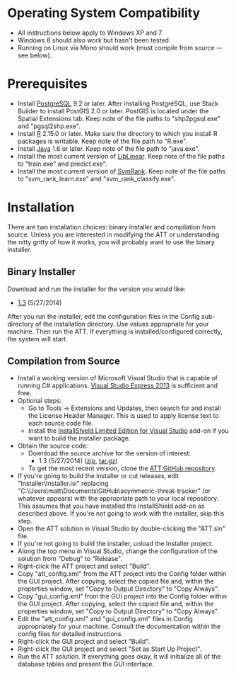 # Operating System Compatibility
* All instructions below apply to Windows XP and 7.
* Windows 8 should also work but hasn't been tested.
* Running on Linux via Mono should work (must compile from source -- see below). 

# Prerequisites
* Install [​PostgreSQL](http://www.enterprisedb.com/products-services-training/pgdownload) 9.2 or later. After installing PostgreSQL, use Stack Builder to install PostGIS 2.0 or later. PostGIS is located under the Spatial Extensions tab. Keep note of the file paths to "shp2pgsql.exe" and "pgsql2shp.exe".
* Install [​R](http://www.r-project.org) 2.15.0 or later. Make sure the directory to which you install R packages is writable. Keep note of the file path to "R.exe".
* Install ​[Java](https://www.java.com/en/download) 1.6 or later. Keep note of the file path to "java.exe". 
* Install the most current version of ​[LibLinear](http://www.csie.ntu.edu.tw/~cjlin/liblinear). Keep note of the file paths to "train.exe" and predict.exe".
* Install the most current version of [​SvmRank](http://www.cs.cornell.edu/people/tj/svm_light/svm_rank.html). Keep note of the file paths to "svm_rank_learn.exe" and "svm_rank_classify.exe".

# Installation
There are two installation choices: binary installer and compilation from source. Unless you are interested in modifying the ATT or understanding the nitty gritty of how it works, you will probably want to use the binary installer.

## Binary Installer
Download and run the installer for the version you would like:
* [1.3](https://github.com/MatthewGerber/asymmetric-threat-tracker/releases/download/v1.3/setup.exe) (5/27/2014)

After you run the installer, edit the configuration files in the Config sub-directory of the installation directory. Use values appropriate for your machine. Then run the ATT. If everything is installed/configured correctly, the system will start.

## Compilation from Source
* Install a working version of Microsoft Visual Studio that is capable of running C# applications. ​[Visual Studio Express 2013](http://www.visualstudio.com/en-US/products/visual-studio-express-vs) is sufficient and free.
* Optional steps:
  * Go to Tools -> Extensions and Updates, then search for and install the License Header Manager. This is used to apply license text to each source code file.
  * Install the [InstallShield Limited Edition for Visual Studio](http://learn.flexerasoftware.com/content/IS-EVAL-InstallShield-Limited-Edition-Visual-Studio) add-on if you want to build the installer package.
* Obtain the source code:
  * Download the source archive for the version of interest:
    * 1.3 (5/27/2014) ([zip](https://github.com/MatthewGerber/asymmetric-threat-tracker/archive/v1.3.zip),  [tar.gz](https://github.com/MatthewGerber/asymmetric-threat-tracker/archive/v1.3.tar.gz))
  * To get the most recent version, clone the [ATT GitHub repository](https://github.com/MatthewGerber/asymmetric-threat-tracker).
* If you're going to build the installer or cut releases, edit "Installer\Installer.isl" replacing "C:\Users\matt\Documents\GitHub\asymmetric-threat-tracker" (or whatever appears) with the appropriate path to your local repository. This assumes that you have installed the InstallShield add-on as described above. If you're not going to work with the installer, skip this step.
* Open the ATT solution in Visual Studio by double-clicking the "ATT.sln" file.
* If you're not going to build the installer, unload the Installer project.
* Along the top menu in Visual Studio, change the configuration of the solution from "Debug" to "Release". 
* Right-click the ATT project and select "Build".
* Copy "att_config.xml" from the ATT project into the Config folder within the GUI project. After copying, select the copied file and, within the properties window, set "Copy to Output Directory" to "Copy Always".
* Copy "gui_config.xml" from the GUI project into the Config folder within the GUI project. After copying, select the copied file and, within the properties window, set "Copy to Output Directory" to "Copy Always".
* Edit the "att_config.xml" and "gui_config.xml" files in Config appropriately for your machine. Consult the documentation within the config files for detailed instructions.
* Right-click the GUI project and select "Build".
* Right-click the GUI project and select "Set as Start Up Project".
* Run the ATT solution. If everything goes okay, it will initialize all of the database tables and present the GUI interface.
